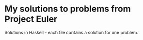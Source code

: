My solutions to problems from Project Euler
=============

Solutions in Haskell - each file contains a solution for one problem. 